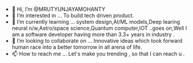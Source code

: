 - 👋 Hi, I’m @MRUTYUNJAYAMOHANTY
- 👀 I’m interested in ... To build tech driven product.
- 🌱 I’m currently learning ... system design,AI/ML models,Deep learing neural n/w,Astro/space science,Quantum computer,IOT ..goes on,Well I am a software developer   having more than 3.3+ years in industry .  
- 💞️ I’m looking to collaborate on ... Innovative ideas which took forward human race into a better tomorrow in all arena of life.
- 📫 How to reach me ... Let's make you trending , so that I can reach u .

<!---
MRUTYUNJAYAMOHANTY/MRUTYUNJAYAMOHANTY is a ✨ special ✨ repository because its `README.md` (this file) appears on your GitHub profile.
You can click the Preview link to take a look at your changes.
--->
